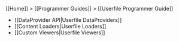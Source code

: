[[Home]] > [[Programmer Guides]] > [[Userfile Programmer Guide]]

* [[DataProvider API|Userfile DataProviders]]
* [[Content Loaders|Userfile Loaders]]
* [[Custom Viewers|Userfile Viewers]]

